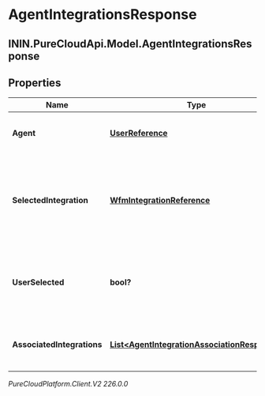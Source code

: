 # AgentIntegrationsResponse

## ININ.PureCloudApi.Model.AgentIntegrationsResponse

## Properties

|Name | Type | Description | Notes|
|------------ | ------------- | ------------- | -------------|
| **Agent** | [**UserReference**](UserReference) | The user associated with the integrations | |
| **SelectedIntegration** | [**WfmIntegrationReference**](WfmIntegrationReference) | The integration selected for the agent. If not set, no integration will be used for the agent | [optional] |
| **UserSelected** | **bool?** | Whether the integration association has been manually selected | [optional] |
| **AssociatedIntegrations** | [**List&lt;AgentIntegrationAssociationResponse&gt;**](AgentIntegrationAssociationResponse) | The list of integrations associated with the agent | |



_PureCloudPlatform.Client.V2 226.0.0_
